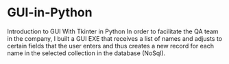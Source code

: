 # GUI-in-Python
Introduction to GUI With Tkinter in Python
In order to facilitate the QA team in the company, I built a GUI EXE that receives a list of names and adjusts to certain fields that the user enters and thus creates a new record for each name in the selected collection in the database (NoSql).
